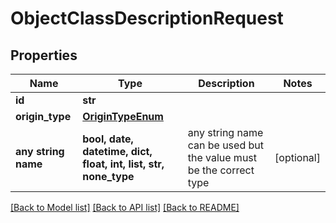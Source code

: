 # ObjectClassDescriptionRequest


## Properties
Name | Type | Description | Notes
------------ | ------------- | ------------- | -------------
**id** | **str** |  | 
**origin_type** | [**OriginTypeEnum**](OriginTypeEnum.md) |  | 
**any string name** | **bool, date, datetime, dict, float, int, list, str, none_type** | any string name can be used but the value must be the correct type | [optional]

[[Back to Model list]](../README.md#documentation-for-models) [[Back to API list]](../README.md#documentation-for-api-endpoints) [[Back to README]](../README.md)


